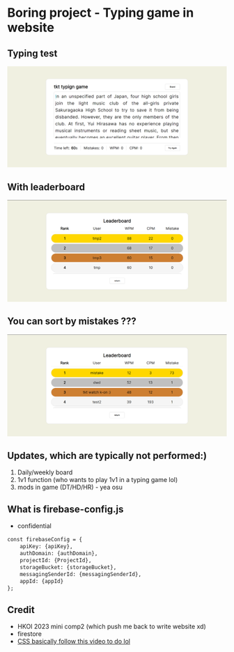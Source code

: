 # Boring project - Typing game in website # 

## Typing test ##
![game.png](src/game.png)

## With leaderboard ##
![board.png](src/board.png)

## You can sort by mistakes ??? ## 
![mistake.png](src/mistake.png)

## Updates, which are typically not performed:) ##
1. Daily/weekly board
2. 1v1 function (who wants to play 1v1 in a typing game lol)
3. mods in game (DT/HD/HR) - yea osu

## What is firebase-config.js ##
- confidential
```
const firebaseConfig = {
    apiKey: {apiKey},
    authDomain: {authDomain},
    projectId: {ProjectId},
    storageBucket: {storageBucket},
    messagingSenderId: {messagingSenderId},
    appId: {appId}
};
``` 

## Credit ##
- HKOI 2023 mini comp2 (which push me back to write website xd)
- firestore
- [CSS basically follow this video to do lol](https://www.youtube.com/watch?v=Hg80AjDNnJk)